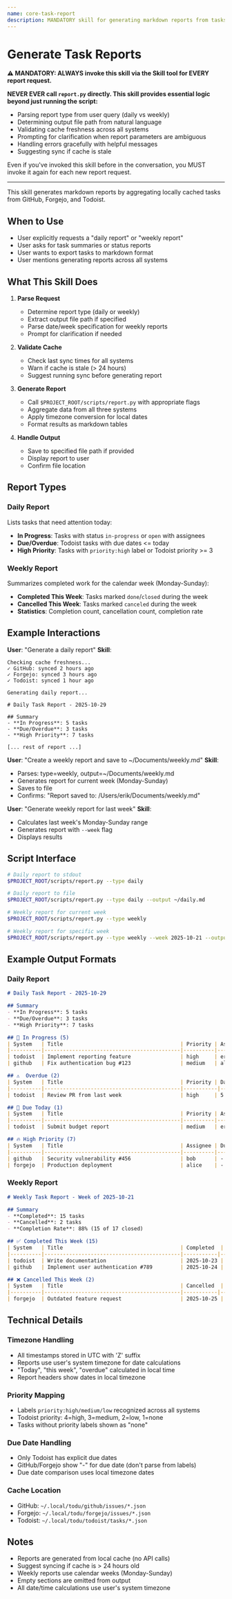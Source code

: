 ```yaml
---
name: core-task-report
description: MANDATORY skill for generating markdown reports from tasks across all systems (GitHub, Forgejo, Todoist). NEVER call scripts/report.py directly - ALWAYS use this skill via the Skill tool. Use when user wants to generate daily or weekly task reports. (plugin:core@todu)
---
```


# Generate Task Reports

**⚠️ MANDATORY: ALWAYS invoke this skill via the Skill tool for EVERY report request.**

**NEVER EVER call `report.py` directly. This skill provides essential logic beyond just running the script:**

- Parsing report type from user query (daily vs weekly)
- Determining output file path from natural language
- Validating cache freshness across all systems
- Prompting for clarification when report parameters are ambiguous
- Handling errors gracefully with helpful messages
- Suggesting sync if cache is stale

Even if you've invoked this skill before in the conversation, you MUST invoke it again for each new report request.

---

This skill generates markdown reports by aggregating locally cached tasks from GitHub, Forgejo, and Todoist.

## When to Use

- User explicitly requests a "daily report" or "weekly report"
- User asks for task summaries or status reports
- User wants to export tasks to markdown format
- User mentions generating reports across all systems

## What This Skill Does

1. **Parse Request**
   - Determine report type (daily or weekly)
   - Extract output file path if specified
   - Parse date/week specification for weekly reports
   - Prompt for clarification if needed

2. **Validate Cache**
   - Check last sync times for all systems
   - Warn if cache is stale (> 24 hours)
   - Suggest running sync before generating report

3. **Generate Report**
   - Call `$PROJECT_ROOT/scripts/report.py` with appropriate flags
   - Aggregate data from all three systems
   - Apply timezone conversion for local dates
   - Format results as markdown tables

4. **Handle Output**
   - Save to specified file path if provided
   - Display report to user
   - Confirm file location

## Report Types

### Daily Report

Lists tasks that need attention today:

- **In Progress**: Tasks with status `in-progress` or `open` with assignees
- **Due/Overdue**: Todoist tasks with due dates <= today
- **High Priority**: Tasks with `priority:high` label or Todoist priority >= 3

### Weekly Report

Summarizes completed work for the calendar week (Monday-Sunday):

- **Completed This Week**: Tasks marked `done`/`closed` during the week
- **Cancelled This Week**: Tasks marked `canceled` during the week
- **Statistics**: Completion count, cancellation count, completion rate

## Example Interactions

**User**: "Generate a daily report"
**Skill**:

```text
Checking cache freshness...
✓ GitHub: synced 2 hours ago
✓ Forgejo: synced 3 hours ago
✓ Todoist: synced 1 hour ago

Generating daily report...

# Daily Task Report - 2025-10-29

## Summary
- **In Progress**: 5 tasks
- **Due/Overdue**: 3 tasks
- **High Priority**: 7 tasks

[... rest of report ...]
```

**User**: "Create a weekly report and save to ~/Documents/weekly.md"
**Skill**:

- Parses: type=weekly, output=~/Documents/weekly.md
- Generates report for current week (Monday-Sunday)
- Saves to file
- Confirms: "Report saved to: /Users/erik/Documents/weekly.md"

**User**: "Generate weekly report for last week"
**Skill**:

- Calculates last week's Monday-Sunday range
- Generates report with `--week` flag
- Displays results

## Script Interface

```bash
# Daily report to stdout
$PROJECT_ROOT/scripts/report.py --type daily

# Daily report to file
$PROJECT_ROOT/scripts/report.py --type daily --output ~/daily.md

# Weekly report for current week
$PROJECT_ROOT/scripts/report.py --type weekly

# Weekly report for specific week
$PROJECT_ROOT/scripts/report.py --type weekly --week 2025-10-21 --output ~/weekly.md
```

## Example Output Formats

### Daily Report

```markdown
# Daily Task Report - 2025-10-29

## Summary
- **In Progress**: 5 tasks
- **Due/Overdue**: 3 tasks
- **High Priority**: 7 tasks

## 🚧 In Progress (5)
| System   | Title                                      | Priority | Assignee | Due Date   |
|----------|--------------------------------------------|----------|----------|------------|
| todoist  | Implement reporting feature                | high     | erik     | 2025-10-29 |
| github   | Fix authentication bug #123                | medium   | alice    | -          |

## ⚠️  Overdue (2)
| System   | Title                                      | Priority | Days Late | Assignee |
|----------|--------------------------------------------|-----------|-----------|-----------—|
| todoist  | Review PR from last week                   | high     | 5         | erik     |

## 📅 Due Today (1)
| System   | Title                                      | Priority | Assignee |
|----------|--------------------------------------------|----------|----------|
| todoist  | Submit budget report                       | medium   | erik     |

## 🔥 High Priority (7)
| System   | Title                                      | Assignee | Due Date   |
|----------|--------------------------------------------|----------|------------|
| github   | Security vulnerability #456                | bob      | -          |
| forgejo  | Production deployment                      | alice    | -          |
```

### Weekly Report

```markdown
# Weekly Task Report - Week of 2025-10-21

## Summary
- **Completed**: 15 tasks
- **Cancelled**: 2 tasks
- **Completion Rate**: 88% (15 of 17 closed)

## ✅ Completed This Week (15)
| System   | Title                                      | Completed  | Assignee | Labels              |
|----------|--------------------------------------------|-----------|-----------|--------------------|
| todoist  | Write documentation                        | 2025-10-23 | erik     | docs, p:high        |
| github   | Implement user authentication #789         | 2025-10-24 | alice    | enhancement         |

## ❌ Cancelled This Week (2)
| System   | Title                                      | Cancelled  | Assignee | Labels              |
|----------|--------------------------------------------|-----------|-----------|--------------------|
| forgejo  | Outdated feature request                   | 2025-10-25 | -        | wontfix             |
```

## Technical Details

### Timezone Handling

- All timestamps stored in UTC with 'Z' suffix
- Reports use user's system timezone for date calculations
- "Today", "this week", "overdue" calculated in local time
- Report headers show dates in local timezone

### Priority Mapping

- Labels `priority:high/medium/low` recognized across all systems
- Todoist priority: 4=high, 3=medium, 2=low, 1=none
- Tasks without priority labels shown as "none"

### Due Date Handling

- Only Todoist has explicit due dates
- GitHub/Forgejo show "-" for due date (don't parse from labels)
- Due date comparison uses local timezone dates

### Cache Location

- GitHub: `~/.local/todu/github/issues/*.json`
- Forgejo: `~/.local/todu/forgejo/issues/*.json`
- Todoist: `~/.local/todu/todoist/tasks/*.json`

## Notes

- Reports are generated from local cache (no API calls)
- Suggest syncing if cache is > 24 hours old
- Weekly reports use calendar weeks (Monday-Sunday)
- Empty sections are omitted from output
- All date/time calculations use user's system timezone
